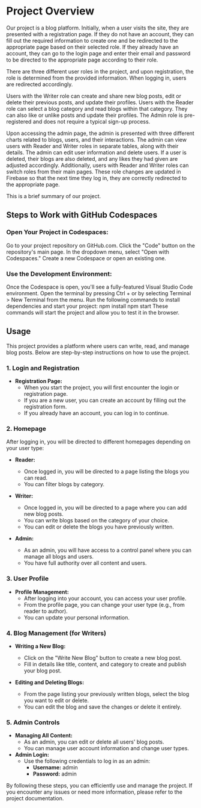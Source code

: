 # Project Overview

Our project is a blog platform. Initially, when a user visits the site, they are presented with a registration page. If they do not have an account, they can fill out the required information to create one and be redirected to the appropriate page based on their selected role. If they already have an account, they can go to the login page and enter their email and password to be directed to the appropriate page according to their role.

There are three different user roles in the project, and upon registration, the role is determined from the provided information. When logging in, users are redirected accordingly.

Users with the Writer role can create and share new blog posts, edit or delete their previous posts, and update their profiles. Users with the Reader role can select a blog category and read blogs within that category. They can also like or unlike posts and update their profiles. The Admin role is pre-registered and does not require a typical sign-up process.

Upon accessing the admin page, the admin is presented with three different charts related to blogs, users, and their interactions. The admin can view users with Reader and Writer roles in separate tables, along with their details. The admin can edit user information and delete users. If a user is deleted, their blogs are also deleted, and any likes they had given are adjusted accordingly. Additionally, users with Reader and Writer roles can switch roles from their main pages. These role changes are updated in Firebase so that the next time they log in, they are correctly redirected to the appropriate page.

This is a brief summary of our project.

## Steps to Work with GitHub Codespaces

### Open Your Project in Codespaces:

Go to your project repository on GitHub.com.
Click the "Code" button on the repository's main page.
In the dropdown menu, select "Open with Codespaces."
Create a new Codespace or open an existing one.

### Use the Development Environment:

Once the Codespace is open, you'll see a fully-featured Visual Studio Code environment.
Open the terminal by pressing Ctrl + or by selecting Terminal > New Terminal from the menu.
Run the following commands to install dependencies and start your project:
npm install
npm start
These commands will start the project and allow you to test it in the browser.

## Usage

This project provides a platform where users can write, read, and manage blog posts. Below are step-by-step instructions on how to use the project.

### 1. Login and Registration

- **Registration Page:**
  - When you start the project, you will first encounter the login or registration page.
  - If you are a new user, you can create an account by filling out the registration form.
  - If you already have an account, you can log in to continue.

### 2. Homepage

After logging in, you will be directed to different homepages depending on your user type:

- **Reader:**
  - Once logged in, you will be directed to a page listing the blogs you can read.
  - You can filter blogs by category.

- **Writer:**
  - Once logged in, you will be directed to a page where you can add new blog posts.
  - You can write blogs based on the category of your choice.
  - You can edit or delete the blogs you have previously written.

- **Admin:**
  - As an admin, you will have access to a control panel where you can manage all blogs and users.
  - You have full authority over all content and users.

### 3. User Profile

- **Profile Management:**
  - After logging into your account, you can access your user profile.
  - From the profile page, you can change your user type (e.g., from reader to author).
  - You can update your personal information.

### 4. Blog Management (for Writers)

- **Writing a New Blog:**
  - Click on the "Write New Blog" button to create a new blog post.
  - Fill in details like title, content, and category to create and publish your blog post.

- **Editing and Deleting Blogs:**
  - From the page listing your previously written blogs, select the blog you want to edit or delete.
  - You can edit the blog and save the changes or delete it entirely.

### 5. Admin Controls

- **Managing All Content:**
  - As an admin, you can edit or delete all users' blog posts.
  - You can manage user account information and change user types.
- **Admin Login:**
  - Use the following credentials to log in as an admin:
    - **Username:** admin
    - **Password:** admin

By following these steps, you can efficiently use and manage the project. If you encounter any issues or need more information, please refer to the project documentation.
